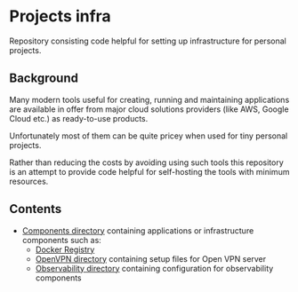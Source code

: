 # Projects infra

Repository consisting code helpful for setting up infrastructure for personal projects.

## Background

Many modern tools useful for creating, running and maintaining applications are available in offer from major cloud
solutions providers (like AWS, Google Cloud etc.) as ready-to-use products.

Unfortunately most of them can be quite pricey when used for tiny personal projects.

Rather than reducing the costs by avoiding using such tools this repository is an attempt to provide code helpful for
self-hosting the tools with minimum resources.

## Contents

* [Components directory](components) containing applications or infrastructure components such as:
    * [Docker Registry](https://docs.docker.com/registry/)
    * [OpenVPN directory](components/openvpn) containing setup files for Open VPN server
    * [Observability directory](components/observability) containing configuration for observability components
